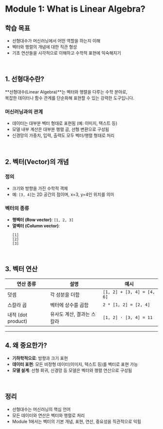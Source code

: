 
# Module 1: What is Linear Algebra?

## 학습 목표
- 선형대수가 머신러닝에서 어떤 역할을 하는지 이해
- 벡터와 행렬의 개념에 대한 직관 형성
- 기초 연산들을 시각적으로 이해하고 수학적 표현에 익숙해지기

<br>

## 1. 선형대수란?

**선형대수(Linear Algebra)**는 벡터와 행렬을 다루는 수학 분야로,  
복잡한 데이터나 함수 관계를 단순화해 표현할 수 있는 강력한 도구입니다.

### 머신러닝과의 관계
- 데이터는 대부분 벡터 형태로 표현됨 (예: 이미지, 텍스트 등)
- 모델 내부 계산은 대부분 행렬 곱, 선형 변환으로 구성됨
- 신경망의 가중치, 입력, 출력도 모두 벡터/행렬 형태로 처리

<br>

## 2. 벡터(Vector)의 개념

### 정의
- 크기와 방향을 가진 수학적 객체
- 예: `[3, 4]`는 2D 공간의 점이며, x=3, y=4인 위치를 의미

### 벡터의 종류
- **행벡터 (Row vector)**: `[1, 2, 3]`
- **열벡터 (Column vector)**:
  ```
  [1]
  [2]
  [3]
  ```

<br>

## 3. 벡터 연산

| 연산 종류     | 설명                                | 예시                        |
|--------------|-------------------------------------|-----------------------------|
| 덧셈         | 각 성분을 더함                      | `[1, 2] + [3, 4] = [4, 6]`   |
| 스칼라 곱    | 벡터에 상수를 곱함                 | `2 * [1, 2] = [2, 4]`       |
| 내적 (dot product) | 유사도 계산, 결과는 스칼라        | `[1, 2] · [3, 4] = 11`       |

---

## 4. 왜 중요한가?

- **기하학적으로**: 방향과 크기 표현
- **데이터 표현**: 모든 비정형 데이터(이미지, 텍스트 등)를 벡터로 표현 가능
- **모델 설계**: 선형 회귀, 신경망 등 모델은 벡터와 행렬 연산으로 구성됨

<br>

## 정리

- 선형대수는 머신러닝의 핵심 언어
- 모든 데이터와 연산은 벡터와 행렬로 처리
- Module 1에서는 벡터의 기본 개념, 표현, 연산, 중요성을 직관적으로 익힘

